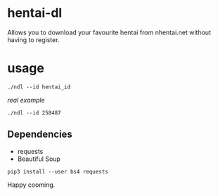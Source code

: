 # hentai-dl
Allows you to download your favourite hentai from nhentai.net without having to register.

# usage

```./ndl --id hentai_id```

*real example*

```./ndl --id 258487```

## Dependencies
- requests
- Beautiful Soup

```pip3 install --user bs4 requests```

Happy cooming. 
